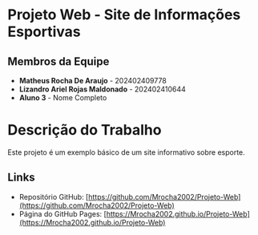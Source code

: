 # Projeto Web - Site de Informações Esportivas

## Membros da Equipe
- **Matheus Rocha De Araujo** - 202402409778
- **Lizandro Ariel Rojas Maldonado** - 202402410644
- **Aluno 3** - Nome Completo

# Descrição do Trabalho
Este projeto é um exemplo básico de um site informativo sobre esporte.

## Links
- Repositório GitHub: [https://github.com/Mrocha2002/Projeto-Web](https://github.com/Mrocha2002/Projeto-Web)
- Página do GitHub Pages: [https://Mrocha2002.github.io/Projeto-Web](https://Mrocha2002.github.io/Projeto-Web)
